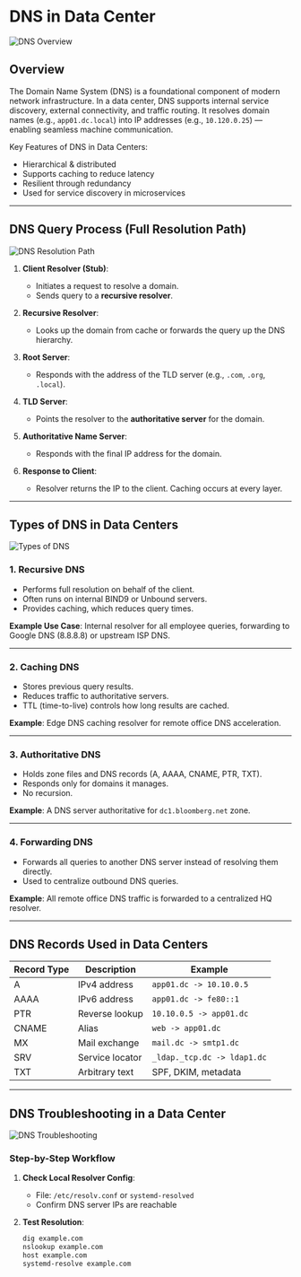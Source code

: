 # DNS in Data Center 

![DNS Overview](./assets/dns-overview.png)

## Overview

The Domain Name System (DNS) is a foundational component of modern network infrastructure. In a data center, DNS supports internal service discovery, external connectivity, and traffic routing. It resolves domain names (e.g., `app01.dc.local`) into IP addresses (e.g., `10.120.0.25`) — enabling seamless machine communication.

Key Features of DNS in Data Centers:
- Hierarchical & distributed
- Supports caching to reduce latency
- Resilient through redundancy
- Used for service discovery in microservices

---

## DNS Query Process (Full Resolution Path)

![DNS Resolution Path](./assets/dns-overview.png)

1. **Client Resolver (Stub)**:
   - Initiates a request to resolve a domain.
   - Sends query to a **recursive resolver**.

2. **Recursive Resolver**:
   - Looks up the domain from cache or forwards the query up the DNS hierarchy.

3. **Root Server**:
   - Responds with the address of the TLD server (e.g., `.com`, `.org`, `.local`).

4. **TLD Server**:
   - Points the resolver to the **authoritative server** for the domain.

5. **Authoritative Name Server**:
   - Responds with the final IP address for the domain.

6. **Response to Client**:
   - Resolver returns the IP to the client. Caching occurs at every layer.

---

## Types of DNS in Data Centers

![Types of DNS]([./assets/types-of-dns.png](https://github.com/razzazok24/Networking_CCNA/blob/main/images/ChatGPT%20Image%20Apr%2015,%202025,%2001_27_39%20AM.png?raw=true))

### 1. Recursive DNS
- Performs full resolution on behalf of the client.
- Often runs on internal BIND9 or Unbound servers.
- Provides caching, which reduces query times.

**Example Use Case**: Internal resolver for all employee queries, forwarding to Google DNS (8.8.8.8) or upstream ISP DNS.

---

### 2. Caching DNS
- Stores previous query results.
- Reduces traffic to authoritative servers.
- TTL (time-to-live) controls how long results are cached.

**Example**: Edge DNS caching resolver for remote office DNS acceleration.

---

### 3. Authoritative DNS
- Holds zone files and DNS records (A, AAAA, CNAME, PTR, TXT).
- Responds only for domains it manages.
- No recursion.

**Example**: A DNS server authoritative for `dc1.bloomberg.net` zone.

---

### 4. Forwarding DNS
- Forwards all queries to another DNS server instead of resolving them directly.
- Used to centralize outbound DNS queries.

**Example**: All remote office DNS traffic is forwarded to a centralized HQ resolver.

---

## DNS Records Used in Data Centers

| Record Type | Description | Example |
|-------------|-------------|---------|
| A           | IPv4 address | `app01.dc -> 10.10.0.5` |
| AAAA        | IPv6 address | `app01.dc -> fe80::1` |
| PTR         | Reverse lookup | `10.10.0.5 -> app01.dc` |
| CNAME       | Alias | `web -> app01.dc` |
| MX          | Mail exchange | `mail.dc -> smtp1.dc` |
| SRV         | Service locator | `_ldap._tcp.dc -> ldap1.dc` |
| TXT         | Arbitrary text | SPF, DKIM, metadata |

---

## DNS Troubleshooting in a Data Center

![DNS Troubleshooting](./assets/dns-troubleshooting.png)

### Step-by-Step Workflow

1. **Check Local Resolver Config**:
   - File: `/etc/resolv.conf` or `systemd-resolved`
   - Confirm DNS server IPs are reachable

2. **Test Resolution**:
   ```bash
   dig example.com
   nslookup example.com
   host example.com
   systemd-resolve example.com
